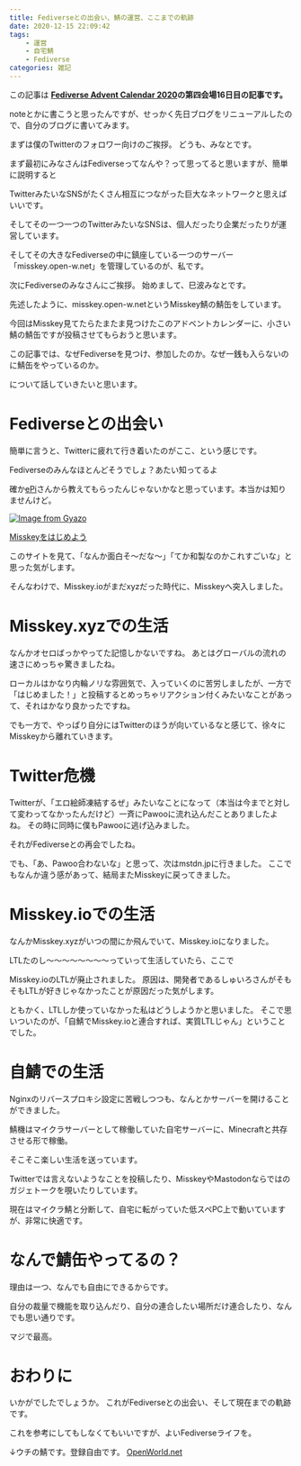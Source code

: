 ```yaml
---
title: Fediverseとの出会い、鯖の運営、ここまでの軌跡
date: 2020-12-15 22:09:42
tags:
    - 運営
    - 自宅鯖
    - Fediverse
categories: 雑記
---
```


この記事は **[Fediverse Advent Calendar 2020](https://adventar.org/calendars/6046)の第四会場16日目の記事です。**



noteとかに書こうと思ったんですが、せっかく先日ブログをリニューアルしたので、自分のブログに書いてみます。



まずは僕のTwitterのフォロワー向けのご挨拶。
どうも、みなとです。

まず最初にみなさんはFediverseってなんや？って思ってると思いますが、簡単に説明すると

TwitterみたいなSNSがたくさん相互につながった巨大なネットワークと思えばいいです。

そしてその一つ一つのTwitterみたいなSNSは、個人だったり企業だったりが運営しています。

そしてその大きなFediverseの中に鎮座している一つのサーバー「misskey.open-w.net」を管理しているのが、私です。

<!--more-->


次にFediverseのみなさんにご挨拶。
始めまして、巳波みなとです。

先述したように、misskey.open-w.netというMisskey鯖の鯖缶をしています。

今回はMisskey見てたらたまたま見つけたこのアドベントカレンダーに、小さい鯖の鯖缶ですが投稿させてもらおうと思います。



この記事では、なぜFediverseを見つけ、参加したのか。なぜ一銭も入らないのに鯖缶をやっているのか。

について話していきたいと思います。

# Fediverseとの出会い

簡単に言うと、Twitterに疲れて行き着いたのがここ、という感じです。

Fediverseのみんなほとんどそうでしょ？あたい知ってるよ

確か[ePi](https://misskey.open-w.net/@ePi5131@misskey.io)さんから教えてもらったんじゃないかなと思っています。本当かは知りませんけど。

[![Image from Gyazo](https://i.gyazo.com/073255d4b8d03e1993f6bc1526f432ed.png)](https://gyazo.com/073255d4b8d03e1993f6bc1526f432ed)

[Misskeyをはじめよう](https://join.misskey.page/ja/)

このサイトを見て、「なんか面白そ～だな～」「てか和製なのかこれすごいな」と思った気がします。

そんなわけで、Misskey.ioがまだxyzだった時代に、Misskeyへ突入しました。

# Misskey.xyzでの生活

なんかオセロばっかやってた記憶しかないですね。
あとはグローバルの流れの速さにめっちゃ驚きましたね。

ローカルはかなり内輪ノリな雰囲気で、入っていくのに苦労しましたが、一方で「はじめました！」と投稿するとめっちゃリアクション付くみたいなことがあって、それはかなり良かったですね。

でも一方で、やっぱり自分にはTwitterのほうが向いているなと感じて、徐々にMisskeyから離れていきます。

# Twitter危機

Twitterが、「エロ絵師凍結するぜ」みたいなことになって（本当は今までと対して変わってなかったんだけど）一斉にPawooに流れ込んだことありましたよね。
その時に同時に僕もPawooに逃げ込みました。

それがFediverseとの再会でしたね。

でも、「あ、Pawoo合わないな」と思って、次はmstdn.jpに行きました。
ここでもなんか違う感があって、結局またMisskeyに戻ってきました。

# Misskey.ioでの生活

なんかMisskey.xyzがいつの間にか飛んでいて、Misskey.ioになりました。

LTLたのし～～～～～～～～っていって生活していたら、ここで

Misskey.ioのLTLが廃止されました。
原因は、開発者であるしゅいろさんがそもそもLTLが好きじゃなかったことが原因だった気がします。

ともかく、LTLしか使っていなかった私はどうしようかと思いました。
そこで思いついたのが、「自鯖でMisskey.ioと連合すれば、実質LTLじゃん」ということでした。

# 自鯖での生活

Nginxのリバースプロキシ設定に苦戦しつつも、なんとかサーバーを開けることができました。

鯖機はマイクラサーバーとして稼働していた自宅サーバーに、Minecraftと共存させる形で稼働。

そこそこ楽しい生活を送っています。

Twitterでは言えないようなことを投稿したり、MisskeyやMastodonならではのガジェトークを覗いたりしています。

現在はマイクラ鯖と分断して、自宅に転がっていた低スペPC上で動いていますが、非常に快適です。

# なんで鯖缶やってるの？

理由は一つ、なんでも自由にできるからです。

自分の裁量で機能を取り込んだり、自分の連合したい場所だけ連合したり、なんでも思い通りです。

マジで最高。

# おわりに

いかがでしたでしょうか。
これがFediverseとの出会い、そして現在までの軌跡です。

これを参考にしてもしなくてもいいですが、よいFediverseライフを。

↓ウチの鯖です。登録自由です。
[OpenWorld\.net](https://misskey.open-w.net/)


